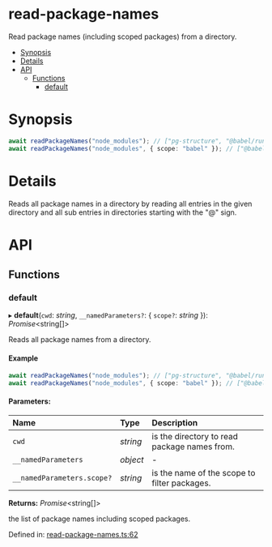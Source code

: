 # read-package-names

Read package names (including scoped packages) from a directory.

<!-- START doctoc generated TOC please keep comment here to allow auto update -->
<!-- DON'T EDIT THIS SECTION, INSTEAD RE-RUN doctoc TO UPDATE -->

- [Synopsis](#synopsis)
- [Details](#details)
- [API](#api)
  - [Functions](#functions)
    - [default](#default)

<!-- END doctoc generated TOC please keep comment here to allow auto update -->

# Synopsis

```ts
await readPackageNames("node_modules"); // ["pg-structure", "@babel/runtime", ...]
await readPackageNames("node_modules", { scope: "babel" }); // ["@babel/runtime", "@babel/template", ...]
```

# Details

Reads all package names in a directory by reading all entries in the given directory and all sub entries in directories starting with the "@" sign.

<!-- usage -->

<!-- commands -->

# API

<a name="readmemd"></a>

## Functions

### default

▸ **default**(`cwd`: _string_, `__namedParameters?`: { `scope?`: _string_ }): _Promise_<string[]\>

Reads all package names from a directory.

#### Example

```typescript
await readPackageNames("node_modules"); // ["pg-structure", "@babel/runtime", ...]
await readPackageNames("node_modules", { scope: "babel" }); // ["@babel/runtime", "@babel/template", ...]
```

#### Parameters:

| Name                       | Type     | Description                                  |
| :------------------------- | :------- | :------------------------------------------- |
| `cwd`                      | _string_ | is the directory to read package names from. |
| `__namedParameters`        | _object_ | -                                            |
| `__namedParameters.scope?` | _string_ | is the name of the scope to filter packages. |

**Returns:** _Promise_<string[]\>

the list of package names including scoped packages.

Defined in: [read-package-names.ts:62](https://github.com/ozum/read-package-names/blob/b93ff59/src/read-package-names.ts#L62)
